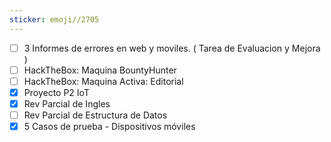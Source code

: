 ```yaml
---
sticker: emoji//2705
---
```

 

- [ ] 3 Informes de errores en web y moviles. ( Tarea de Evaluacion y Mejora )
- [ ] HackTheBox: Maquina BountyHunter
- [ ] HackTheBox: Maquina Activa: Editorial
- [x] Proyecto P2 IoT
- [x] Rev Parcial de Ingles
- [ ] Rev Parcial de Estructura de Datos
- [x] 5 Casos de prueba - Dispositivos móviles
